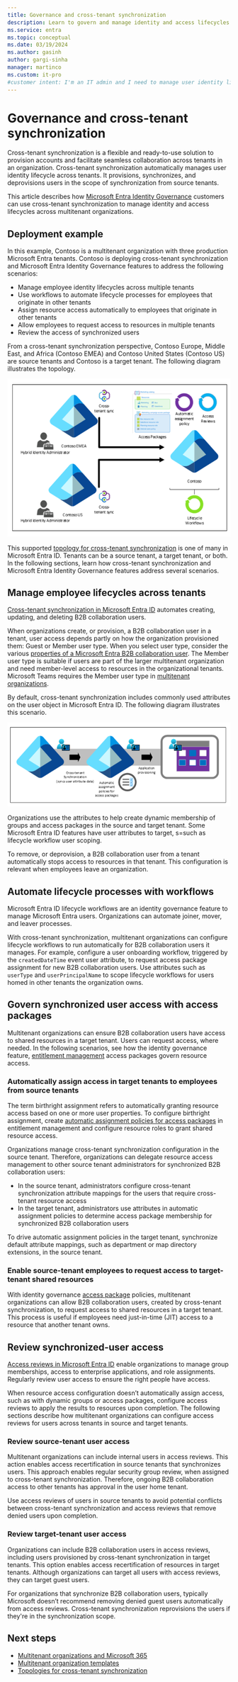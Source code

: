 ```yaml
---
title: Governance and cross-tenant synchronization
description: Learn to govern and manage identity and access lifecycles across multitenant organizations.
ms.service: entra
ms.topic: conceptual
ms.date: 03/19/2024
ms.author: gasinh
author: gargi-sinha
manager: martinco
ms.custom: it-pro
#customer intent: I'm an IT admin and I need to manage user identity lifecycles across multiple tenants. My goal is to provision, synchronize, and deprovision users with automation. 
---
```


# Governance and cross-tenant synchronization

Cross-tenant synchronization is a flexible and ready-to-use solution to provision accounts and facilitate seamless collaboration across tenants in an organization. Cross-tenant synchronization automatically manages user identity lifecycle across tenants. It provisions, synchronizes, and deprovisions users in the scope of synchronization from source tenants. 

This article describes how [Microsoft Entra Identity Governance](~/id-governance/identity-governance-overview.md) customers can use cross-tenant synchronization to manage identity and access lifecycles across multitenant organizations. 

## Deployment example

In this example, Contoso is a multitenant organization with three production Microsoft Entra tenants. Contoso is deploying cross-tenant synchronization and Microsoft Entra Identity Governance features to address the following scenarios: 

* Manage employee identity lifecycles across multiple tenants
* Use workflows to automate lifecycle processes for employees that originate in other tenants
* Assign resource access automatically to employees that originate in other tenants
* Allow employees to request access to resources in multiple tenants 
* Review the access of synchronized users

From a cross-tenant synchronization perspective, Contoso Europe, Middle East, and Africa (Contoso EMEA) and Contoso United States (Contoso US) are source tenants and Contoso is a target tenant. The following diagram illustrates the topology.

   ![Diagram of a cross-tenant synchronization topology.](./media/governance-cross-tenant-sync/cross-tenant-topology.png)

This supported [topology for cross-tenant synchronization](~/identity/multi-tenant-organizations/cross-tenant-synchronization-topology.md) is one of many in Microsoft Entra ID. Tenants can be a source tenant, a target tenant, or both. In the following sections, learn how cross-tenant synchronization and Microsoft Entra Identity Governance features address several scenarios. 

## Manage employee lifecycles across tenants

[Cross-tenant synchronization in Microsoft Entra ID](~/identity/multi-tenant-organizations/cross-tenant-synchronization-overview.md) automates creating, updating, and deleting B2B collaboration users. 

When organizations create, or provision, a B2B collaboration user in a tenant, user access depends partly on how the organization provisioned them: Guest or Member user type. When you select user type, consider the various [properties of a Microsoft Entra B2B collaboration user](~/external-id/user-properties.md). The Member user type is suitable if users are part of the larger multitenant organization and need member-level access to resources in the organizational tenants. Microsoft Teams requires the Member user type in [multitenant organizations](/microsoft-365/enterprise/plan-multi-tenant-org-overview?view=o365-worldwide&preserve-view=true). 

By default, cross-tenant synchronization includes commonly used attributes on the user object in Microsoft Entra ID. The following diagram illustrates this scenario. 

   ![Diagram of synchronization with commonly used attributes.](./media/governance-cross-tenant-sync/common-attributes.png)

Organizations use the attributes to help create dynamic membership of groups and access packages in the source and target tenant. Some Microsoft Entra ID features have user attributes to target, s=such as lifecycle workflow user scoping.  

To remove, or deprovision, a B2B collaboration user from a tenant automatically stops access to resources in that tenant. This configuration is relevant when employees leave an organization. 

## Automate lifecycle processes with workflows

Microsoft Entra ID lifecycle workflows are an identity governance feature to manage Microsoft Entra users. Organizations can automate joiner, mover, and leaver processes. 

With cross-tenant synchronization, multitenant organizations can configure lifecycle workflows to run automatically for B2B collaboration users it manages. For example, configure a user onboarding workflow, triggered by the `createdDateTime` event user attribute, to request access package assignment for new B2B collaboration users. Use attributes such as `userType` and `userPrincipalName` to scope lifecycle workflows for users homed in other tenants the organization owns. 

## Govern synchronized user access with access packages 

Multitenant organizations can ensure B2B collaboration users have access to shared resources in a target tenant. Users can request access, where needed. In the following scenarios, see how the identity governance feature, [entitlement management](~/id-governance/entitlement-management-overview.md) access packages govern resource access. 

### Automatically assign access in target tenants to employees from source tenants

The term birthright assignment refers to automatically granting resource access based on one or more user properties. To configure birthright assignment, create [automatic assignment policies for access packages](~/id-governance/entitlement-management-access-package-auto-assignment-policy.md) in entitlement management and configure resource roles to grant shared resource access. 

Organizations manage cross-tenant synchronization configuration in the source tenant. Therefore, organizations can delegate resource access management to other source tenant administrators for synchronized B2B collaboration users:

 * In the source tenant, administrators configure cross-tenant synchronization attribute mappings for the users that require cross-tenant resource access 
 * In the target tenant, administrators use attributes in automatic assignment policies to determine access package membership for synchronized B2B collaboration users 

To drive automatic assignment policies in the target tenant, synchronize default attribute mappings, such as department or map directory extensions, in the source tenant. 

### Enable source-tenant employees to request access to target-tenant shared resources

With identity governance [access package](~/id-governance/entitlement-management-access-package-create.md) policies, multitenant organizations can allow B2B collaboration users, created by cross-tenant synchronization, to request access to shared resources in a target tenant. This process is useful if employees need just-in-time (JIT) access to a resource that another tenant owns. 

## Review synchronized-user access

[Access reviews in Microsoft Entra ID](~/id-governance/access-reviews-overview.md) enable organizations to manage group memberships, access to enterprise applications, and role assignments. Regularly review user access to ensure the right people have access. 

When resource access configuration doesn’t automatically assign access, such as with dynamic groups or access packages, configure access reviews to apply the results to resources upon completion. The following sections describe how multitenant organizations can configure access reviews for users across tenants in source and target tenants. 

### Review source-tenant user access

Multitenant organizations can include internal users in access reviews. This action enables access recertification in source tenants that synchronizes users. This approach enables regular security group review, when assigned to cross-tenant synchronization. Therefore, ongoing B2B collaboration access to other tenants has approval in the user home tenant. 

Use access reviews of users in source tenants to avoid potential conflicts between cross-tenant synchronization and access reviews that remove denied users upon completion. 

### Review target-tenant user access

Organizations can include B2B collaboration users in access reviews, including users provisioned by cross-tenant synchronization in target tenants. This option enables access recertification of resources in target tenants. Although organizations can target all users with access reviews, they can target guest users. 

For organizations that synchronize B2B collaboration users, typically Microsoft doesn’t recommend removing denied guest users automatically from access reviews. Cross-tenant synchronization reprovisions the users if they're in the synchronization scope. 

## Next steps

* [Multitenant organizations and Microsoft 365](multi-tenant-organization-microsoft-365.md)
* [Multitenant organization templates](multi-tenant-organization-templates.md)
* [Topologies for cross-tenant synchronization](cross-tenant-synchronization-topology.md)

